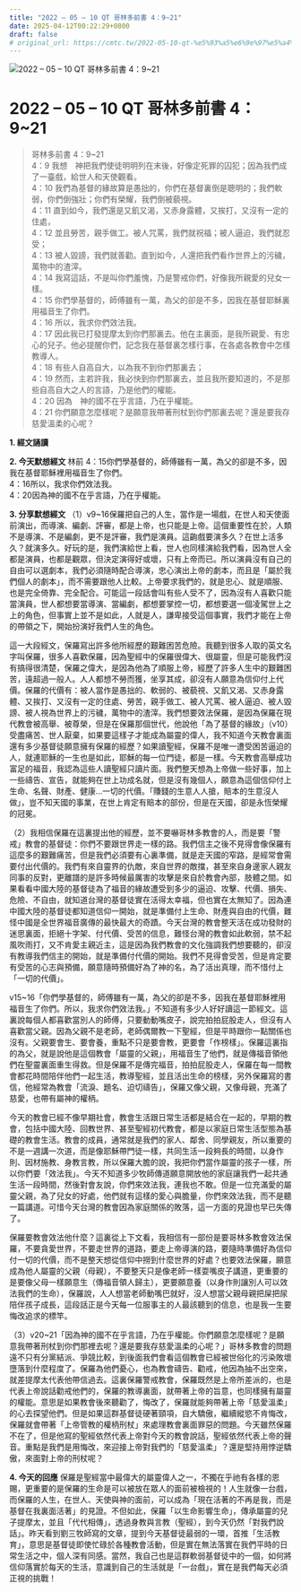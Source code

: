 ```yaml
---
title: "2022 – 05 – 10 QT 哥林多前書 4：9~21"
date: 2025-04-12T00:22:29+0800
draft: false
# original_url: https://cmtc.tw/2022-05-10-qt-%e5%93%a5%e6%9e%97%e5%a4%9a%e5%89%8d%e6%9b%b8-4%ef%bc%9a921
---
```


![2022 – 05 – 10 QT 哥林多前書 4：9\~21](/images/qt.jpg   "2022 – 05 – 10 QT 哥林多前書 4：9\~21")

# 2022 – 05 – 10 QT 哥林多前書 4：9\~21

> 哥林多前書 4：9\~21  
> 4：9 我想　神把我們使徒明明列在末後，好像定死罪的囚犯；因為我們成了一臺戲，給世人和天使觀看。  
> 4：10 我們為基督的緣故算是愚拙的，你們在基督裏倒是聰明的；我們軟弱，你們倒強壯；你們有榮耀，我們倒被藐視。  
> 4：11 直到如今，我們還是又飢又渴，又赤身露體，又挨打，又沒有一定的住處，  
> 4：12 並且勞苦，親手做工。被人咒罵，我們就祝福；被人逼迫，我們就忍受；  
> 4：13 被人毀謗，我們就善勸。直到如今，人還把我們看作世界上的污穢，萬物中的渣滓。  
> 4：14 我寫這話，不是叫你們羞愧，乃是警戒你們，好像我所親愛的兒女一樣。  
> 4：15 你們學基督的，師傅雖有一萬，為父的卻是不多，因我在基督耶穌裏用福音生了你們。  
> 4：16 所以，我求你們效法我。  
> 4：17 因此我已打發提摩太到你們那裏去。他在主裏面，是我所親愛、有忠心的兒子。他必提醒你們，記念我在基督裏怎樣行事，在各處各教會中怎樣教導人。  
> 4：18 有些人自高自大，以為我不到你們那裏去；  
> 4：19 然而，主若許我，我必快到你們那裏去，並且我所要知道的，不是那些自高自大之人的言語，乃是他們的權能。  
> 4：20 因為　神的國不在乎言語，乃在乎權能。  
> 4：21 你們願意怎麼樣呢？是願意我帶著刑杖到你們那裏去呢？還是要我存慈愛溫柔的心呢？

**1. 經文誦讀**

**2.  今天默想經文**
林前 4：15你們學基督的，師傅雖有一萬，為父的卻是不多，因我在基督耶穌裡用福音生了你們。  
4：16所以，我求你們效法我。  
4：20因為神的國不在乎言語，乃在乎權能。

**3. 分享默想經文**
（1）v9\~16保羅把自己的人生，當作是一場戲，在世人和天使面前演出，而導演、編劇、評審，都是上帝，也只能是上帝。這個重要性在於，人類不是導演、不是編劇，更不是評審，我們是演員。這齣戲要演多久？在世上活多久？就演多久。好玩的是，我們演給世上看，世人也同樣演給我們看，因為世人全都是演員，也都是觀眾，但決定演得好或壞，只有上帝而已。所以演員沒有自己的自由可以選劇本，我們必須隨時配合導演，忠心演出上帝的劇本，而且是「屬於我們個人的劇本」，而不需要跟他人比較。上帝要求我們的，就是忠心、就是順服、也是完全倚靠、完全配合。可能這一段話會叫有些人受不了，因為沒有人喜歡只能當演員，世人都想要當導演、當編劇，都想要掌控一切，都想要選一個凌駕世上之上的角色，但事實上並不是如此，人就是人，謙卑接受這個事實，我們才能在上帝的帶領之下，開始扮演好我們人生的角色。

這一大段經文，保羅寫出許多他所經歷的艱難困苦危險。我聽到很多人取的英文名字叫保羅，很多人喜歡保羅，因為聖經中的保羅很偉大、很屬靈，但是可能我們沒有搞得很清楚，保羅之偉大，是因為他為了順服上帝，經歷了許多人生中的艱難困苦，遠超過一般人。人人都想不勞而獲，坐享其成，卻沒有人願意為信仰付上代價。保羅的代價有：被人當作是愚拙的、軟弱的、被藐視、又飢又渴、又赤身露體、又挨打、又沒有一定的住處、勞苦，親手做工、被人咒罵、被人逼迫、被人毀謗、被人視為世界上的污穢，萬物中的渣滓。我們想要效法保羅，是因為保羅在現代教會被高舉、被尊榮，但是在保羅那個世代，他說他「為了基督的緣故」（v10）受盡痛苦、世人厭棄，如果要這樣子才能成為屬靈的偉人，我不知道今天教會裏面還有多少基督徒願意擁有保羅的經歷？如果讀聖經，保羅不是唯一遭受困苦逼迫的人，就連耶穌的一生也是如此，耶穌的每一位門徒，都是一樣。今天教會高舉成功富足的福音，我認為這些人讀聖經只讀片面。我們整天想為上帝做一些好事，加上一些禱告、宣告，就能夠在世上功成名就，但是沒有幾個人，願意為這個信仰付上生命、名聲、財產、健康…一切的代價。「賺錢的生意人人搶，賠本的生意沒人做」，豈不知天國的事業，在世上肯定有賠本的部份，但是在天國，卻是永恆榮耀的冠冕。

（2）我相信保羅在這裏提出他的經歷，並不要嚇哥林多教會的人，而是要「警戒」教會的基督徒：你們不要跟世界走一樣的路。我們信主之後不見得會像保羅有這麼多的艱難痛苦，但是我們必須要有心裏準備，就是走天國的窄路，是經常會需要付出代價的。我們有來自靈界的仇敵，來自世界的敵擋，甚至來自身邊家人親友同事的反對，更離譜的是許多時候最厲害的攻擊是來自於教會內部，肢體之間。如果看看中國大陸的基督徒為了福音的緣故遭受到多少的逼迫、攻擊、代價、損失、危險、不自由，就知道台灣的基督徒實在活得太幸福，但也實在太無知了。因為連中國大陸的基督徒都知道信仰一開始，就是準備付上生命、財產與自由的代價，難怪中國是全世界福音廣傳的最快最大的奇蹟。今天台灣的教會整天活在成功發財的迷思裏面，拒絕十字架、付代價、受苦的信息，難怪台灣的教會如此軟弱，禁不起風吹雨打，又不肯愛主親近主，這是因為我們教會的文化強調我們想要聽的，卻沒有教導我們信主的開始，就是準備付代價的開始。我們不見得會受苦，但是肯定要有受苦的心志與預備，願意隨時預備好為了神的名，為了活出真理，而不惜付上「一切的代價」。

v15\~16「你們學基督的，師傅雖有一萬，為父的卻是不多，因我在基督耶穌裡用福音生了你們。所以，我求你們效法我。」不知道有多少人好好讀這一節經文。這裏說每個人都喜歡當別人的師傅，只要動動嘴皮子，說完拍拍屁股走人，但沒有人喜歡當父親。因為父親不是老師，老師偶爾教一下聖經，但是平時跟你一點關係也沒有。父親要會生、要會養，重點不只是要會教，更要會「作榜樣」。保羅這裏指的為父，就是說他是這個教會「屬靈的父親」，用福音生了他們，就是傳福音領他們在聖靈裏面重生得救。但是保羅不是傳完福音，拍拍屁股走人，保羅在每一間教會都花時間陪伴他們一起生活，教導聖經，並且活出生命的榜樣，另外保羅寫的書信，他經常為教會「流淚、題名、迫切禱告」，保羅又像父親，又像母親，充滿了慈愛，也帶有屬神的權柄。

今天的教會已經不像早期社會，教會生活跟日常生活都是結合在一起的，早期的教會，包括中國大陸、回教世界、甚至聖經初代教會，都是以家庭日常生活型態為基礎的教會生活。教會的成員，通常就是我們的家人、鄰舍、同學親友，所以重要的不是一週講一次道，而是像耶穌帶門徒一樣，共同生活一段夠長的時間，以身作則、因材施教、身教言教，所以保羅大膽的說，我把你們當作屬靈的孩子一樣，所以你們要「效法我」。今天不知道多少牧師傳道願意開放他的家庭讓我們一起共通生活一段時間，然後對會友說，你們來效法我，連我也不敢。但是一位充滿愛的屬靈父親，為了兒女的好處，他們就有這樣的愛心與膽量，你們來效法我，而不是聽一篇講道。可惜今天台灣的教會因為家庭關係的敗落，這一方面的見證也早已失傳了。

保羅要教會效法他什麼？這裏從上下文看，我相信有一部份是要哥林多教會效法保羅，不要貪愛世界，不要走世界的道路，要走上帝導演的路，要隨時準備好為信仰付一切的代價，而不是整天想從信仰中撈到什麼世界的好處？也要效法保羅，願意成為他人屬靈的父親（母親），不要整天只是像老師一樣耍嘴皮子講道，更重要的是要像父母一樣願意生（傳福音領人歸主），更要願意養（以身作則讓別人可以效法我們的生命），保羅說，人人想當老師動嘴巴就好，沒人想當父親母親把屎把尿陪伴孩子成長，這段話正是今天每一位服事主的人最該聽到的信息，也是我一生要悔改追求的標竿。

（3）v20\~21「因為神的國不在乎言語，乃在乎權能。你們願意怎麼樣呢？是願意我帶著刑杖到你們那裡去呢？還是要我存慈愛溫柔的心呢？」哥林多教會的問題遠不只有分黨結派、爭競比較，到後面我們會看這個教會已經被世俗化的污染敗壞墮落到什麼程度了。保羅為他們憂心，也為教會禱告、勸戒，他因為抽不出空來，就差提摩太代表他帶信過去。這裏保羅警戒教會，保羅既然是上帝所差派的，也是代表上帝說話勸戒他們的，保羅的教導裏面，就帶著上帝的旨意，也同樣擁有屬靈的權能。意思是如果教會後來聽勸了，悔改了，保羅就能夠帶著上帝「慈愛溫柔」的心去探望他們。但是如果這群基督徒硬著頸項，自大驕傲，繼續縱慾不肯悔改，保羅就會帶著「上帝管教的權柄刑杖」來處理教會裏面罪惡的問題。今天雖然保羅不在了，但是他寫的聖經依然代表上帝對今天的教會說話，聖經依然代表上帝的聲音。重點是我們是用悔改，來迎接上帝對我們的「慈愛溫柔」？還是堅持用悖逆驕傲，來面對上帝的刑杖呢？

**4. 今天的回應**
保羅是聖經當中最偉大的屬靈偉人之一，不獨在乎祂有各樣的恩賜，更重要的是保羅的生命是可以被放在眾人的面前被檢視的！人生就像一台戲，而保羅的人生，在世人、天使與神的面前，可以成為「現在活著的不再是我，而是基督在我裏面活著」的見證。不但如此，保羅「以生命影響生命」，傳承屬靈的兒子提摩太，並且「代代相傳」，透過身教與言教（聖經），到今天仍然「對我們說話」。昨天看到劉三牧師寫的文章，提到今天基督徒最弱的一環，首推「生活教育」，意思是基督徒即使忙碌於各種教會活動，但是實在無法落實在我們平時的日常生活之中，個人深有同感。當然，我自己也是這群軟弱基督徒中的一個，如何將信仰落實於每天的生活，意識到自己的生活就是「一台戲」，實在是我們每天必須正視的挑戰！
